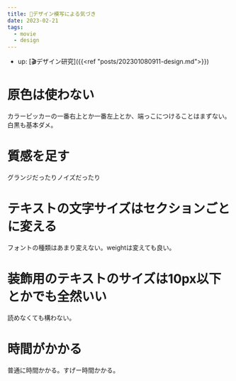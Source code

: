 ```yaml
---
title: 📝デザイン模写による気づき
date: 2023-02-21
tags:
  - movie
  - design
---
```


- up: [🎬デザイン研究]({{<ref "posts/202301080911-design.md">}})

# 原色は使わない
カラーピッカーの一番右上とか一番左上とか、端っこにつけることはまずない。白黒も基本ダメ。

# 質感を足す
グランジだったりノイズだったり

# テキストの文字サイズはセクションごとに変える
フォントの種類はあまり変えない。weightは変えても良い。

# 装飾用のテキストのサイズは10px以下とかでも全然いい
読めなくても構わない。

# 時間がかかる
普通に時間かかる。すげー時間かかる。